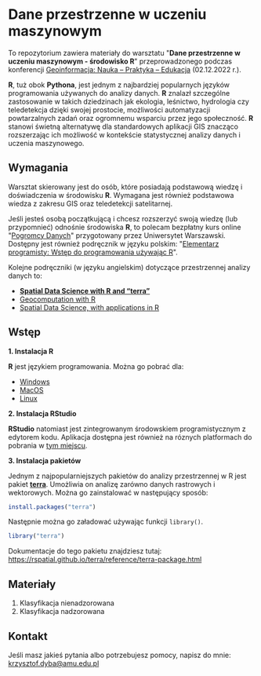 # Dane przestrzenne w uczeniu maszynowym

To repozytorium zawiera materiały do warsztatu "**Dane przestrzenne w uczeniu maszynowym - środowisko R**" przeprowadzonego podczas konferencji [Geoinformacja: Nauka – Praktyka – Edukacja](https://geoinformacja20uam.pl/) (02.12.2022 r.).

**R**, tuż obok **Pythona**, jest jednym z najbardziej popularnych języków programowania używanych do analizy danych.
**R** znalazł szczególne zastosowanie w takich dziedzinach jak ekologia, leśnictwo, hydrologia czy teledetekcja dzięki swojej prostocie, możliwości automatyzacji powtarzalnych zadań oraz ogromnemu wsparciu przez jego społeczność.
**R** stanowi świetną alternatywę dla standardowych aplikacji GIS znacząco rozszerzając ich możliwość w kontekście statystycznej analizy danych i uczenia maszynowego.

## Wymagania

Warsztat skierowany jest do osób, które posiadają podstawową wiedzę i doświadczenia w środowisku **R**.
Wymagana jest również podstawowa wiedza z zakresu GIS oraz teledetekcji satelitarnej.

Jeśli jesteś osobą początkującą i chcesz rozszerzyć swoją wiedzę (lub przypomnieć) odnośnie środowiska **R**, to polecam bezpłatny kurs online "[Pogromcy Danych](http://pogromcydanych.icm.edu.pl/)" przygotowany przez Uniwersytet Warszawski.
Dostępny jest również podręcznik w języku polskim: "[Elementarz programisty: Wstęp do programowania używając R](https://jakubnowosad.com/elp/)".

Kolejne podręczniki (w języku angielskim) dotyczące przestrzennej analizy danych to:
  - [**Spatial Data Science with R and “terra”**](https://rspatial.org/terra/)
  - [Geocomputation with R](https://geocompr.robinlovelace.net/)
  - [Spatial Data Science, with applications in R](https://r-spatial.org/book/)

## Wstęp

**1. Instalacja R**

**R** jest językiem programowania.
Można go pobrać dla:
- [Windows](https://cloud.r-project.org/bin/windows/base/R-4.2.1-win.exe)
- [MacOS](https://cloud.r-project.org/bin/macosx/)
- [Linux](https://cloud.r-project.org/bin/linux/)

**2. Instalacja RStudio**

**RStudio** natomiast jest zintegrowanym środowskiem programistycznym z edytorem kodu.
Aplikacja dostępna jest również na róznych platformach do pobrania w [tym miejscu](https://www.rstudio.com/products/rstudio/download/).

**3. Instalacja pakietów**

Jednym z najpopularniejszych pakietów do analizy przestrzennej w R jest pakiet [**terra**](https://github.com/rspatial/terra).
Umożliwia on analizę zarówno danych rastrowych i wektorowych.
Można go zainstalować w następujący sposób:

```r
install.packages("terra")
```

Następnie można go załadować używając funkcji `library()`.

```r
library("terra")
```

Dokumentacje do tego pakietu znajdziesz tutaj: <https://rspatial.github.io/terra/reference/terra-package.html>

## Materiały

1. Klasyfikacja nienadzorowana
2. Klasyfikacja nadzorowana

## Kontakt

Jeśli masz jakieś pytania albo potrzebujesz pomocy, napisz do mnie: krzysztof.dyba@amu.edu.pl
